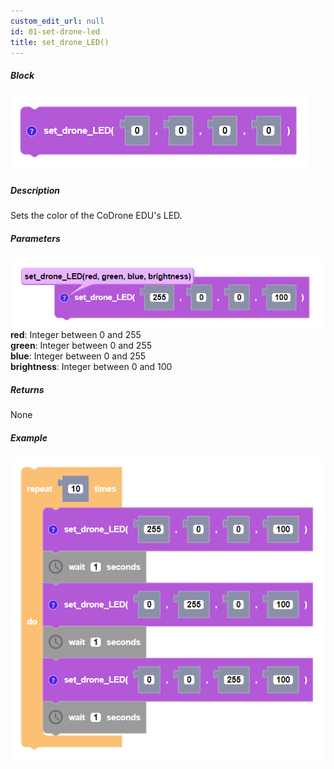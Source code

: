 ```yaml
---
custom_edit_url: null
id: 01-set-drone-led
title: set_drone_LED()
---
```


##### Block

![set drone led block image](set_drone_led.PNG)

##### Description

Sets the color of the CoDrone EDU's LED.

##### Parameters
![set drone led block param image](set_drone_led_params.PNG)
**red**: Integer between 0 and 255 <br /> 
**green**: Integer between 0 and 255 <br /> 
**blue**: Integer between 0 and 255 <br /> 
**brightness**: Integer between 0 and 100 <br /> 

##### Returns

None

##### Example

![set drone led example](set_drone_led_example.PNG)
